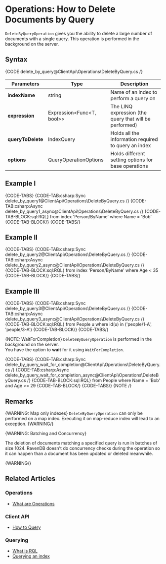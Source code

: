 ﻿# Operations: How to Delete Documents by Query

`DeleteByQueryOperation` gives you the ability to delete a large number of documents with a single query.
This operation is performed in the background on the server. 

## Syntax

{CODE delete_by_query@ClientApi\Operations\DeleteByQuery.cs /}

| Parameters | Type | Description |
| ------------- | ------------- | ----- |
| **indexName** | string | Name of an index to perform a query on |
| **expression** | Expression<Func<T, bool>> | The LINQ expression (the query that will be performed) |
| **queryToDelete** | IndexQuery | Holds all the information required to query an index |
| **options** | QueryOperationOptions | Holds different setting options for base operations |

## Example I

{CODE-TABS}
{CODE-TAB:csharp:Sync delete_by_query1@ClientApi\Operations\DeleteByQuery.cs /}
{CODE-TAB:csharp:Async delete_by_query1_async@ClientApi\Operations\DeleteByQuery.cs /}
{CODE-TAB-BLOCK:sql:RQL}
from index 'Person/ByName' where Name = 'Bob' 
{CODE-TAB-BLOCK/}
{CODE-TABS/}


## Example II

{CODE-TABS}
{CODE-TAB:csharp:Sync delete_by_query2@ClientApi\Operations\DeleteByQuery.cs /}
{CODE-TAB:csharp:Async delete_by_query2_async@ClientApi\Operations\DeleteByQuery.cs /}
{CODE-TAB-BLOCK:sql:RQL}
from index 'Person/ByName' where Age < 35
{CODE-TAB-BLOCK/}
{CODE-TABS/}

## Example III

{CODE-TABS}
{CODE-TAB:csharp:Sync delete_by_query3@ClientApi\Operations\DeleteByQuery.cs /}
{CODE-TAB:csharp:Async delete_by_query3_async@ClientApi\Operations\DeleteByQuery.cs /}
{CODE-TAB-BLOCK:sql:RQL}
from People u where id(u) in ('people/1-A', 'people/3-A')
{CODE-TAB-BLOCK/}
{CODE-TABS/}

{NOTE: WaitForCompletion}
`DeleteByQueryOperation` is performed in the background on the server.    
You have the option to **wait** for it using `WaitForCompletion`.

{CODE-TABS}
{CODE-TAB:csharp:Sync delete_by_query_wait_for_completion@ClientApi\Operations\DeleteByQuery.cs /}
{CODE-TAB:csharp:Async delete_by_query_wait_for_completion_async@ClientApi\Operations\DeleteByQuery.cs /}
{CODE-TAB-BLOCK:sql:RQL}
from People where Name = 'Bob' and Age >= 29
{CODE-TAB-BLOCK/}
{CODE-TABS/}
{NOTE /}

## Remarks

{WARNING: Map only indexes} 
`DeleteByQueryOperation` can only be performed on a map index. Executing it on map-reduce index will lead to an exception. 
{WARNING/}

{WARNING: Batching and Concurrency} 

The deletion of documents matching a specified query is run in batches of size 1024. RavenDB doesn't do concurrency checks during the operation
so it can happen than a document has been updated or deleted meanwhile.

{WARNING/}

## Related Articles

### Operations

- [What are Operations](../../client-api/operations/what-are-operations)

### Client API

- [How to Query](../../client-api/session/querying/how-to-query)

### Querying

- [What is RQL](../../client-api/session/querying/what-is-rql)
- [Querying an index](../../indexes/querying/query-index)
